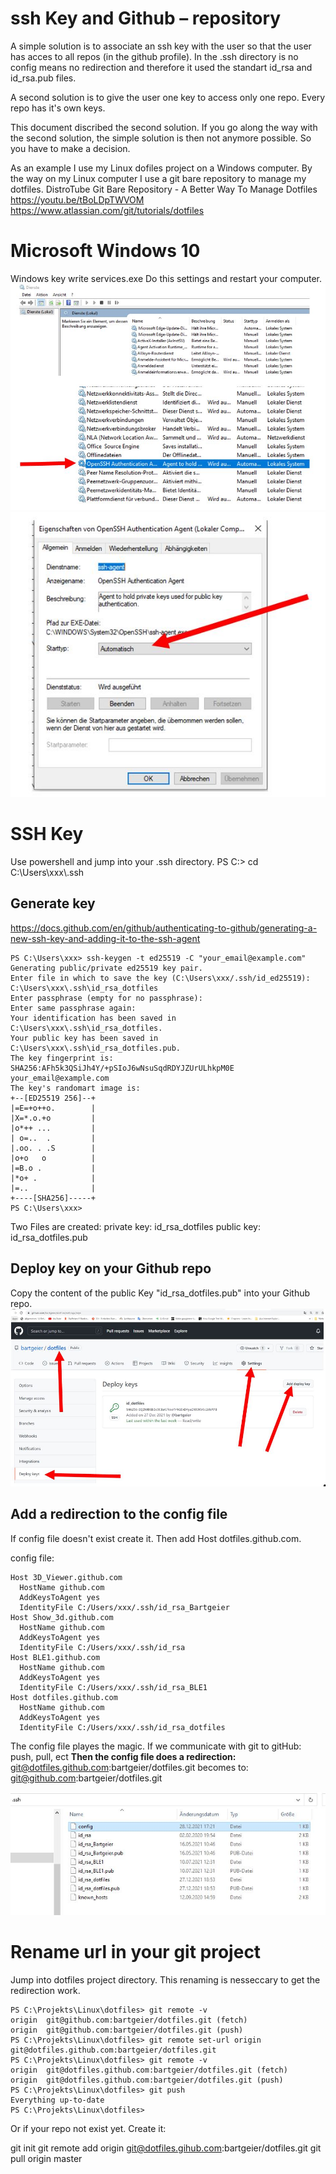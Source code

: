 # ssh Key and Github – repository

A simple solution is to associate an ssh key with the user so that the user
has acces to all repos (in the github profile). In the .ssh directory is no
config means no redirection and therefore it used the standart id_rsa and
id_rsa.pub files.

A second solution is to give the user one key to access only one repo. 
Every repo has it's own keys.

This document discribed the second solution.
If you go along the way with the second solution, the simple solution is then not
anymore possible. So you have to make a decision.

As an example I use my Linux dofiles project on a Windows computer.
By the way on my Linux computer I use a git bare repository to manage my dotfiles.
DistroTube Git Bare Repository - A Better Way To Manage Dotfiles
https://youtu.be/tBoLDpTWVOM
https://www.atlassian.com/git/tutorials/dotfiles

# Microsoft Windows 10

Windows key write services.exe
Do this settings and restart your computer.
![](pictures/WinServices.JPG)
![](pictures/Starttype.JPG)

# SSH Key

Use powershell and jump into your .ssh directory.
PS C:\> cd C:\Users\xxx\\.ssh

## Generate key

https://docs.github.com/en/github/authenticating-to-github/generating-a-new-ssh-key-and-adding-it-to-the-ssh-agent
```
PS C:\Users\xxx> ssh-keygen -t ed25519 -C "your_email@example.com"
Generating public/private ed25519 key pair.
Enter file in which to save the key (C:\Users\xxx/.ssh/id_ed25519): C:\Users\xxx\.ssh\id_rsa_dotfiles
Enter passphrase (empty for no passphrase):
Enter same passphrase again:
Your identification has been saved in C:\Users\xxx\.ssh\id_rsa_dotfiles.
Your public key has been saved in C:\Users\xxx\.ssh\id_rsa_dotfiles.pub.
The key fingerprint is:
SHA256:AFh5k3QSiJh4Y/+pSIoJ6wNsuSqdRDYJZUrULhkpM0E your_email@example.com
The key's randomart image is:
+--[ED25519 256]--+
|=E=+o++o.        |
|X=*.o.+o         |
|o*++ ...         |
| o=..  .         |
|.oo. . .S        |
|o+o   o          |
|=B.o .           |
|*o+ .            |
|=..              |
+----[SHA256]-----+
PS C:\Users\xxx>
```
Two Files are created:
private key: id_rsa_dotfiles
public key:  id_rsa_dotfiles.pub

## Deploy key on your Github repo

Copy the content of the public Key "id_rsa_dotfiles.pub" into your Github repo.
![](pictures/githubkey.JPG) 

## Add a redirection to the config file

If config file doesn't exist create it.
Then add Host dotfiles.github.com.

config file:
```
Host 3D_Viewer.github.com
  HostName github.com
  AddKeysToAgent yes
  IdentityFile C:/Users/xxx/.ssh/id_rsa_Bartgeier
Host Show_3d.github.com
  HostName github.com
  AddKeysToAgent yes
  IdentityFile C:/Users/xxx/.ssh/id_rsa
Host BLE1.github.com
  HostName github.com
  AddKeysToAgent yes
  IdentityFile C:/Users/xxx/.ssh/id_rsa_BLE1
Host dotfiles.github.com
  HostName github.com
  AddKeysToAgent yes
  IdentityFile C:/Users/xxx/.ssh/id_rsa_dotfiles
```
The config file playes the magic.
If we communicate with git to gitHub: push, pull, ect 
**Then the config file does a redirection:**  
git@dotfiles.github.com:bartgeier/dotfiles.git 
becomes to: 
git@github.com:bartgeier/dotfiles.git  

![](pictures/sshdir.JPG) 

# Rename url in your git project

Jump into dotfiles project directory.
This renaming is nesseccary to get the redirection work.
```
PS C:\Projekts\Linux\dotfiles> git remote -v
origin  git@github.com:bartgeier/dotfiles.git (fetch)
origin  git@github.com:bartgeier/dotfiles.git (push)
PS C:\Projekts\Linux\dotfiles> git remote set-url origin git@dotfiles.github.com:bartgeier/dotfiles.git
PS C:\Projekts\Linux\dotfiles> git remote -v
origin  git@dotfiles.github.com:bartgeier/dotfiles.git (fetch)
origin  git@dotfiles.github.com:bartgeier/dotfiles.git (push)
PS C:\Projekts\Linux\dotfiles> git push
Everything up-to-date
PS C:\Projekts\Linux\dotfiles>
```
Or if your repo not exist yet. Create it:

git init 
git remote add origin git@dotfiles.gihub.com:bartgeier/dotfiles.git 
git pull origin master 


